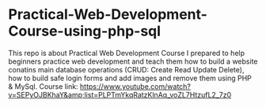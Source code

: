 # Practical-Web-Development-Course-using-php-sql
This repo is about Practical Web Development Course I prepared to help beginners practice web development and teach them how to build a website conatins main database operations (CRUD: Create Read Update Delete), how to build safe login forms and add images and remove them using PHP &amp; MySql. Course link: https://www.youtube.com/watch?v=SEPyOJBKhaY&amp;list=PLPTmYkqRatzKlnAq_voZL7HtzufL2_7z0
